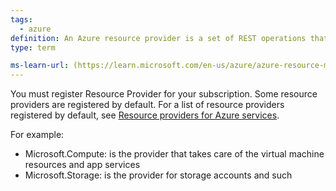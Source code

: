```yaml
---
tags:
  - azure
definition: An Azure resource provider is a set of REST operations that enable functionality for a specific Azure service.
type: term

ms-learn-url: (https://learn.microsoft.com/en-us/azure/azure-resource-manager/management/resource-providers-and-types)
---
```


You must register Resource Provider for your subscription.
Some resource providers are registered by default. For a list of resource providers registered by default, see [Resource providers for Azure services](https://learn.microsoft.com/en-us/azure/azure-resource-manager/management/azure-services-resource-providers).

For example: 
* Microsoft.Compute: is the provider that takes care of the virtual machine resources and app services
* Microsoft.Storage: is the provider for storage accounts and such
